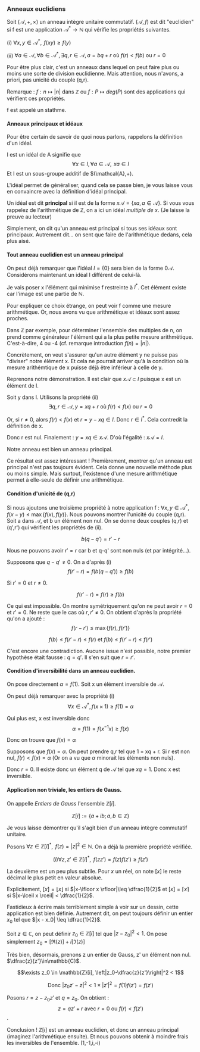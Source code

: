 ---
---
### Anneaux euclidiens

Soit $(\mathcal{A},+,\times)$ un anneau intègre unitaire commutatif. $(\mathcal{A},f)$ est dit "euclidien" si f est une application $\mathcal{A}^* \longrightarrow \mathbb{N}$ 
qui vérifie les propriétés suivantes.

(i) $\forall x,y\in\mathcal{A}^*, \textbf{     }f(xy)\ge f(y)$

(ii) $\forall a \in\mathcal{A}, \forall b\in\mathcal{A}^*, \exists q,r\in\mathcal{A}, a = bq+r \text{   où   } f(r) < f(b) \text{  ou  } r = 0$

Pour être plus clair, c'est un anneaux dans lequel on peut faire plus ou moins une sorte de division euclidienne. Mais attention, nous n'avons, a priori, pas unicité
du couple (q,r).

Remarque : $f : n \mapsto |n|$ dans $\mathbb{Z}$ ou $f: P\mapsto deg(P)$ sont des applications qui vérifient ces propriétés.

f est appelé un stathme.

#### Anneaux principaux et idéaux

Pour être certain de savoir de quoi nous parlons, rappelons la définition d'un idéal.

I est un idéal de A signifie que 
$$\forall x\in I, \forall a \in\mathcal{A},\textbf{     }xa \in I$$
Et I est un sous-groupe additif de $(\mathcal{A},+).

L'idéal permet de généraliser, quand cela se passe bien, je vous laisse vous en convaincre avec la définition d'idéal principal.

Un idéal est dit **principal** si il est de la forme $x\mathcal{A} = \{xa, a\in\mathcal{A}\}$. Si vous vous rappelez de l'arithmétique de $\mathbb{Z}$, on a ici
un idéal _multiple de x_. (Je laisse la preuve au lecteur)

Simplement, on dit qu'un anneau est principal si tous ses idéaux sont principaux. Autrement dit... on sent que faire de l'arithmétique dedans, cela plus aisé.

#### Tout anneau euclidien est un anneau principal

On peut déjà remarquer que l'idéal $I = \{0\}$ sera bien de la forme $0\mathcal{A}$. Considérons maintenant un idéal I différent de celui-là.

Je vais poser x l'élément qui minimise f restreinte à $I^*$. Cet élément existe car l'image est une partie de $\mathbb{N}$.

Pour expliquer ce choix étrange, on peut voir f comme une mesure arithmétique. Or, nous avons vu que arithmétique et idéaux sont assez proches.

Dans $\mathbb{Z}$ par exemple, pour déterminer l'ensemble des multiples de n, on prend comme générateur l'élément qui a la plus petite mesure arithmétique.
C'est-à-dire, 4 ou -4 (cf. remarque introduction $f(n) = |n|$).

Concrètement, on veut s'assurer qu'un autre élément y ne puisse pas "diviser" notre élément x. Et cela ne pourrait arriver qu'à la condition où la mesure arithémtique
de x puisse déjà être inférieur à celle de y.

Reprenons notre démonstration. Il est clair que $x\mathcal{A}\subset I$ puisque x est un élément de I.

Soit y dans I. Utilisons la propriété (ii)
$$\exists q,r\in\mathcal{A}, y = xq+r \text{   où   } f(r) < f(x) \text{  ou  } r = 0$$

Or, si $r\neq 0$, alors $f(r) < f(x)$ et $r = y - xq \in I$. Donc $r\in I^*$. Cela contredit la définition de x.

Donc r est nul. Finalement : $y = xq \in x\mathcal{A}$. D'où l'égalité : $x\mathcal{A} = I$.

Notre anneau est bien un anneau principal.

Ce résultat est assez intéressant ! Premièrement, montrer qu'un anneau est principal n'est pas toujours évident. Cela donne une nouvelle méthode plus ou moins simple.
Mais surtout, l'existence d'une mesure arithmétique permet à elle-seule de définir une arithmétique.

#### Condition d'unicité de (q,r)

Si nous ajoutons une troisième propriété à notre application f : $\forall x,y \in\mathcal{A}^*, f(x-y)\leq \max \{f(x),f(y)\}$. Nous pouvons montrer l'unicité du
couple (q,r).
Soit a dans $\mathcal{A}$, et b un élément non nul. On se donne deux couples (q,r) et (q',r') qui vérifient les propriétés de (ii).

$$b(q-q') = r'-r$$

Nous ne pouvons avoir $r'=r$ car b et q-q' sont non nuls (et par intégrité...).

Supposons que $q-q'\neq 0$. On a d'après (i) $$f(r'-r) = f(b(q-q'))\ge f(b)$$

Si $r' = 0$ et $r\neq 0$.

$$f(r'-r) = f(r) \ge f(b)$$

Ce qui est impossible. On montre symétriquement qu'on ne peut avoir $r = 0$ et $r' = 0$. Ne reste que le cas où $r,r'\neq 0$. On obtient d'après la propriété qu'on
a ajouté : $$f(r-r')\leq \max \{f(r),f(r')\}$$

$$f(b)\leq f(r'-r) \leq f(r) \text{      et     }f(b)\leq f(r'-r) \leq f(r')$$

C'est encore une contradiction. Aucune issue n'est possible, notre premier hypothèse était fausse : $q = q'$. Il s'en suit que $r=r'$.

#### Condition d'inversibilité dans un anneau euclidien.

On pose directement $\alpha = f(1)$. Soit x un élément inversible de $\mathcal{A}$.

On peut déjà remarquer avec la propriété (i) $$\forall x\in \mathcal{A}^*, f(x\times 1)\ge f(1) = \alpha$$

Qui plus est, x est inversible donc $$\alpha = f(1) = f(x^{-1}x)\ge f(x)$$

Donc on trouve que $f(x) = \alpha$


Supposons que $f(x) = \alpha$. On peut prendre q,r tel que 1 = xq + r. Si r est non nul, $f(r) < f(x) = \alpha$ (Or on a vu que $\alpha$ minorait les éléments non nuls).

Donc $r = 0$. Il existe donc un élément q de $\mathcal{A}$ tel que $xq = 1$. Donc x est inversible.

#### Application non triviale, les entiers de Gauss.

On appelle _Entiers de Gauss_ l'ensemble $\mathbb{Z}[i]$.

$$\mathbb{Z}[i] := \{a + ib ; a,b\in\mathbb{Z}\}$$

Je vous laisse démontrer qu'il s'agit bien d'un anneau intègre commutatif unitaire.

Posons $\forall z\in\mathbb{Z}[i]^*, \text{    }f(z) = |z|^2 \in\mathbb{N}$. On a déjà la première propriété vérifiée.

$$(i)\forall z,z'\in\mathbb{Z}[i]^*, \text{    }f(zz') = f(z)f(z') \ge f(z')$$

La deuxième est un peu plus subtile. Pour $x$ un réel, on note $[x]$ le reste décimal le plus petit en valeur absolue. 

Explicitement, $[x] = \lfloor x \rfloor$ si $|x-\lfloor x \rfloor|\leq \dfrac{1}{2}$ et $[x] = \lceil x \rceil$ si $|x-\lceil x \rceil| < \dfrac{1}{2}$.

Fastidieux à écrire mais terriblement simple à voir sur un dessin, cette application est bien définie. Autrement dit, on peut toujours définir un entier $x_0$
tel que $|x - x_0| \leq \dfrac{1}{2}$.

Soit $z\in\mathbb{C}$, on peut définir $z_0 \in \mathbb{Z}[i]$ tel que $|z-z_0|^2 < 1$. On pose simplement $z_0 = [\Re (z)] + i [\Im (z)]$

Très bien, désormais, prenons z un entier de Gauss, z' un élément non nul. $\dfrac{z}{z'}\in\mathbb{C}$.

$$\exists z_0 \in \mathbb{Z}[i], \left|z_0-\dfrac{z}{z'}\right|^2 < 1$$

 $$\text{Donc   }\text{     }|z_0z' - z|^2 < 1\times |z'|^2 = f(1)f(z') = f(z')$$

Posons $r = z-z_0z'$ et $q = z_0$. On obtient :
$$z = qz' + r \text{    avec    } r = 0 \text{    ou   } f(r) < f(z')$$.

Conclusion ! $\mathbb{Z}[i]$ est un anneau euclidien, et donc un anneau principal (imaginez l'arithmétique ensuite). Et nous pouvons obtenir à moindre frais
les inversibles de l'ensemble. (1,-1,i,-i)






